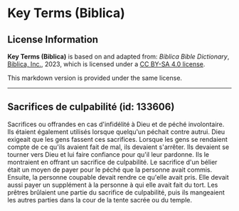 # Key Terms (Biblica)

## License Information

**Key Terms (Biblica)** is based on and adapted from: _Biblica Bible Dictionary_, [Biblica, Inc.](https://www.biblica.com/), 2023, which is licensed under a [CC BY-SA 4.0 license](https://creativecommons.org/licenses/by-sa/4.0/legalcode.en).

This markdown version is provided under the same license.



--------------------------------

## Sacrifices de culpabilité (id: 133606)

Sacrifices ou offrandes en cas d'infidélité à Dieu et de péché involontaire. Ils étaient également utilisés lorsque quelqu'un péchait contre autrui. Dieu exigeait que les gens fassent ces sacrifices. Lorsque les gens se rendaient compte de ce qu'ils avaient fait de mal, ils devaient s'arrêter. Ils devaient se tourner vers Dieu et lui faire confiance pour qu'il leur pardonne. Ils le montraient en offrant un sacrifice de culpabilité. Le sacrifice d'un bélier était un moyen de payer pour le péché que la personne avait commis. Ensuite, la personne coupable devait rendre ce qu'elle avait pris. Elle devait aussi payer un supplément à la personne à qui elle avait fait du tort. Les prêtres brûlaient une partie du sacrifice de culpabilité, puis ils mangeaient les autres parties dans la cour de la tente sacrée ou du temple.


